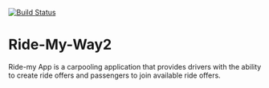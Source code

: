 [![Build Status](https://travis-ci.org/RachaelNantale/Ride-My-Way2.svg?branch=master)](https://travis-ci.org/RachaelNantale/Ride-My-Way2)

# Ride-My-Way2
Ride-my App is a carpooling application that provides drivers with the ability to create ride offers  and passengers to join available ride offers. 
